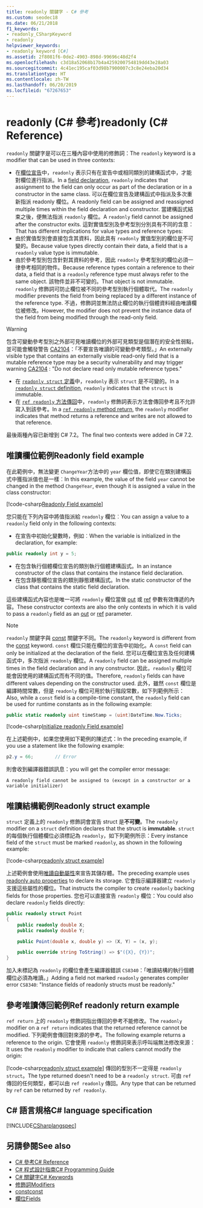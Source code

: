 ```yaml
---
title: readonly 關鍵字 - C# 參考
ms.custom: seodec18
ms.date: 06/21/2018
f1_keywords:
- readonly_CSharpKeyword
- readonly
helpviewer_keywords:
- readonly keyword [C#]
ms.assetid: 2f8081f6-0de2-4903-898d-99696c48d2f4
ms.openlocfilehash: c3d18a52068b17b4a4259200754819dd43e28a03
ms.sourcegitcommit: 4c41ec195caf03d98b7900007c3c8e24eba20d34
ms.translationtype: HT
ms.contentlocale: zh-TW
ms.lasthandoff: 06/20/2019
ms.locfileid: "67267653"
---
```

# <a name="readonly-c-reference"></a><span data-ttu-id="e54b8-102">readonly (C# 參考)</span><span class="sxs-lookup"><span data-stu-id="e54b8-102">readonly (C# Reference)</span></span>

<span data-ttu-id="e54b8-103">`readonly` 關鍵字是可以在三種內容中使用的修飾詞：</span><span class="sxs-lookup"><span data-stu-id="e54b8-103">The `readonly` keyword is a modifier that can be used in three contexts:</span></span>

- <span data-ttu-id="e54b8-104">在[欄位宣告](#readonly-field-example)中，`readonly` 表示只有在宣告中或相同類別的建構函式中，才能對欄位進行指派。</span><span class="sxs-lookup"><span data-stu-id="e54b8-104">In a [field declaration](#readonly-field-example), `readonly` indicates that assignment to the field can only occur as part of the declaration or in a constructor in the same class.</span></span> <span data-ttu-id="e54b8-105">可以在欄位宣告及建構函式中指派及多次重新指派 readonly 欄位。</span><span class="sxs-lookup"><span data-stu-id="e54b8-105">A readonly field can be assigned and reassigned multiple times within the field declaration and constructor.</span></span> <span data-ttu-id="e54b8-106">當建構函式結束之後，便無法指派 `readonly` 欄位。</span><span class="sxs-lookup"><span data-stu-id="e54b8-106">A `readonly` field cannot be assigned after the constructor exits.</span></span> <span data-ttu-id="e54b8-107">這對實值型別及參考型別分別具有不同的含意：</span><span class="sxs-lookup"><span data-stu-id="e54b8-107">That has different implications for value types and reference types:</span></span>
- <span data-ttu-id="e54b8-108">由於實值型別會直接包含其資料，因此具有 `readonly` 實值型別的欄位是不可變的。</span><span class="sxs-lookup"><span data-stu-id="e54b8-108">Because value types directly contain their data, a field that is a  `readonly` value type is immutable.</span></span> 
- <span data-ttu-id="e54b8-109">由於參考型別包含針對其資料的參考，因此 `readonly` 參考型別的欄位必須一律參考相同的物件。</span><span class="sxs-lookup"><span data-stu-id="e54b8-109">Because reference types contain a reference to their data, a field that is a `readonly` reference type must always refer to the same object.</span></span> <span data-ttu-id="e54b8-110">該物件並非不可變的。</span><span class="sxs-lookup"><span data-stu-id="e54b8-110">That object is not immutable.</span></span> <span data-ttu-id="e54b8-111">`readonly` 修飾詞可防止欄位被不同的參考型別執行個體取代。</span><span class="sxs-lookup"><span data-stu-id="e54b8-111">The `readonly` modifier prevents the field from being replaced by a different instance of the reference type.</span></span> <span data-ttu-id="e54b8-112">不過，修飾詞並無法防止欄位的執行個體資料經由唯讀欄位被修改。</span><span class="sxs-lookup"><span data-stu-id="e54b8-112">However, the modifier does not prevent the instance data of the field from being modified through the read-only field.</span></span>

> [!WARNING]
> <span data-ttu-id="e54b8-113">包含可變動參考型別之外部可見唯讀欄位的外部可見類型是個潛在的安全性弱點，並可能會觸發警告 [CA2104](/visualstudio/code-quality/ca2104-do-not-declare-read-only-mutable-reference-types)：「不要宣告唯讀的可變動參考類型。」</span><span class="sxs-lookup"><span data-stu-id="e54b8-113">An externally visible type that contains an externally visible read-only field that is a mutable reference type may be a security vulnerability and may trigger warning [CA2104](/visualstudio/code-quality/ca2104-do-not-declare-read-only-mutable-reference-types) : "Do not declare read only mutable reference types."</span></span>

- <span data-ttu-id="e54b8-114">在 [`readonly struct` 定義](#readonly-struct-example)中，`readonly` 表示 `struct` 是不可變的。</span><span class="sxs-lookup"><span data-stu-id="e54b8-114">In a [`readonly struct` definition](#readonly-struct-example), `readonly` indicates that the `struct` is immutable.</span></span>
- <span data-ttu-id="e54b8-115">在 [`ref readonly` 方法傳回](#ref-readonly-return-example)中，`readonly` 修飾詞表示方法會傳回參考且不允許寫入到該參考。</span><span class="sxs-lookup"><span data-stu-id="e54b8-115">In a [`ref readonly` method return](#ref-readonly-return-example), the `readonly` modifier indicates that method returns a reference and writes are not allowed to that reference.</span></span>

<span data-ttu-id="e54b8-116">最後兩種內容已新增到 C# 7.2。</span><span class="sxs-lookup"><span data-stu-id="e54b8-116">The final two contexts were added in C# 7.2.</span></span>

## <a name="readonly-field-example"></a><span data-ttu-id="e54b8-117">唯讀欄位範例</span><span class="sxs-lookup"><span data-stu-id="e54b8-117">Readonly field example</span></span>

<span data-ttu-id="e54b8-118">在此範例中，無法變更 `ChangeYear`方法中的 `year` 欄位值，即使它在類別建構函式中獲指派值也是一樣︰</span><span class="sxs-lookup"><span data-stu-id="e54b8-118">In this example, the value of the field `year` cannot be changed in the method `ChangeYear`, even though it is assigned a value in the class constructor:</span></span>

[!code-csharp[Readonly Field example](~/samples/snippets/csharp/keywords/ReadonlyKeywordExamples.cs#ReadonlyField)]

<span data-ttu-id="e54b8-119">您只能在下列內容中將值指派給 `readonly` 欄位︰</span><span class="sxs-lookup"><span data-stu-id="e54b8-119">You can assign a value to a `readonly` field only in the following contexts:</span></span>

- <span data-ttu-id="e54b8-120">在宣告中初始化變數時，例如︰</span><span class="sxs-lookup"><span data-stu-id="e54b8-120">When the variable is initialized in the declaration, for example:</span></span>

```csharp
public readonly int y = 5;
```

- <span data-ttu-id="e54b8-121">在包含執行個體欄位宣告的類別執行個體建構函式。</span><span class="sxs-lookup"><span data-stu-id="e54b8-121">In an instance constructor of the class that contains the instance field declaration.</span></span>
- <span data-ttu-id="e54b8-122">在包含靜態欄位宣告的類別靜態建構函式。</span><span class="sxs-lookup"><span data-stu-id="e54b8-122">In the static constructor of the class that contains the static field declaration.</span></span>

<span data-ttu-id="e54b8-123">這些建構函式內容也是唯一可將 `readonly` 欄位當做 [out](out-parameter-modifier.md) 或 [ref](ref.md) 參數有效傳遞的內容。</span><span class="sxs-lookup"><span data-stu-id="e54b8-123">These constructor contexts are also the only contexts in which it is valid to pass a `readonly` field as an [out](out-parameter-modifier.md) or [ref](ref.md) parameter.</span></span>

> [!NOTE]
> <span data-ttu-id="e54b8-124">`readonly` 關鍵字與 [const](const.md) 關鍵字不同。</span><span class="sxs-lookup"><span data-stu-id="e54b8-124">The `readonly` keyword is different from the [const](const.md) keyword.</span></span> <span data-ttu-id="e54b8-125">`const` 欄位只能在欄位的宣告中初始化。</span><span class="sxs-lookup"><span data-stu-id="e54b8-125">A `const` field can only be initialized at the declaration of the field.</span></span> <span data-ttu-id="e54b8-126">您可以在欄位宣告及任何建構函式中，多次指派 `readonly` 欄位。</span><span class="sxs-lookup"><span data-stu-id="e54b8-126">A `readonly` field can be assigned multiple times in the field declaration and in any constructor.</span></span> <span data-ttu-id="e54b8-127">因此，`readonly` 欄位可能會因使用的建構函式而有不同的值。</span><span class="sxs-lookup"><span data-stu-id="e54b8-127">Therefore, `readonly` fields can have different values depending on the constructor used.</span></span> <span data-ttu-id="e54b8-128">此外，雖然 `const` 欄位是編譯時間常數，但是 `readonly` 欄位可用於執行階段常數，如下列範例所示：</span><span class="sxs-lookup"><span data-stu-id="e54b8-128">Also, while a `const` field is a compile-time constant, the `readonly` field can be used for runtime constants as in the following example:</span></span>
>
> ```csharp
> public static readonly uint timeStamp = (uint)DateTime.Now.Ticks;
> ```

[!code-csharp[Initialize readonly Field example](~/samples/snippets/csharp/keywords/ReadonlyKeywordExamples.cs#InitReadonlyField)]

<span data-ttu-id="e54b8-129">在上述範例中，如果您使用如下範例的陳述式：</span><span class="sxs-lookup"><span data-stu-id="e54b8-129">In the preceding example, if you use a statement like the following example:</span></span>

```csharp
p2.y = 66;        // Error
```

<span data-ttu-id="e54b8-130">則會收到編譯器錯誤訊息：</span><span class="sxs-lookup"><span data-stu-id="e54b8-130">you will get the compiler error message:</span></span>

`A readonly field cannot be assigned to (except in a constructor or a variable initializer)`

## <a name="readonly-struct-example"></a><span data-ttu-id="e54b8-131">唯讀結構範例</span><span class="sxs-lookup"><span data-stu-id="e54b8-131">Readonly struct example</span></span>

<span data-ttu-id="e54b8-132">`struct` 定義上的 `readonly` 修飾詞會宣告 struct 是**不可變**。</span><span class="sxs-lookup"><span data-stu-id="e54b8-132">The `readonly` modifier on a `struct` definition declares that the struct is **immutable**.</span></span> <span data-ttu-id="e54b8-133">`struct` 的每個執行個體欄位必須標記為 `readonly`，如下列範例所示：</span><span class="sxs-lookup"><span data-stu-id="e54b8-133">Every instance field of the `struct` must be marked `readonly`, as shown in the following example:</span></span>

[!code-csharp[readonly struct example](~/samples/snippets/csharp/keywords/ReadonlyKeywordExamples.cs#ReadonlyStruct)]

<span data-ttu-id="e54b8-134">上述範例會使用[唯讀自動屬性](../../properties.md#read-only)來宣告其儲存體。</span><span class="sxs-lookup"><span data-stu-id="e54b8-134">The preceding example uses [readonly auto properties](../../properties.md#read-only) to declare its storage.</span></span> <span data-ttu-id="e54b8-135">它會指示編譯器建立 `readonly` 支援這些屬性的欄位。</span><span class="sxs-lookup"><span data-stu-id="e54b8-135">That instructs the compiler to create `readonly` backing fields for those properties.</span></span> <span data-ttu-id="e54b8-136">您也可以直接宣告 `readonly` 欄位：</span><span class="sxs-lookup"><span data-stu-id="e54b8-136">You could also declare `readonly` fields directly:</span></span>

```csharp
public readonly struct Point
{
    public readonly double X;
    public readonly double Y;

    public Point(double x, double y) => (X, Y) = (x, y);

    public override string ToString() => $"({X}, {Y})";
}
```

<span data-ttu-id="e54b8-137">加入未標記為 `readonly` 的欄位會產生編譯器錯誤 `CS8340`：「唯讀結構的執行個體欄位必須為唯讀。」</span><span class="sxs-lookup"><span data-stu-id="e54b8-137">Adding a field not marked `readonly` generates compiler error `CS8340`: "Instance fields of readonly structs must be readonly."</span></span>

## <a name="ref-readonly-return-example"></a><span data-ttu-id="e54b8-138">參考唯讀傳回範例</span><span class="sxs-lookup"><span data-stu-id="e54b8-138">Ref readonly return example</span></span>

<span data-ttu-id="e54b8-139">`ref return` 上的 `readonly` 修飾詞指出傳回的參考不能修改。</span><span class="sxs-lookup"><span data-stu-id="e54b8-139">The `readonly` modifier on a `ref return` indicates that the returned reference cannot be modified.</span></span> <span data-ttu-id="e54b8-140">下列範例會傳回對來源的參考。</span><span class="sxs-lookup"><span data-stu-id="e54b8-140">The following example returns a reference to the origin.</span></span> <span data-ttu-id="e54b8-141">它會使用 `readonly` 修飾詞來表示呼叫端無法修改來源：</span><span class="sxs-lookup"><span data-stu-id="e54b8-141">It uses the `readonly` modifier to indicate that callers cannot modify the origin:</span></span>

[!code-csharp[readonly struct example](~/samples/snippets/csharp/keywords/ReadonlyKeywordExamples.cs#ReadonlyReturn)]
<span data-ttu-id="e54b8-142">傳回的型別不一定得是 `readonly struct`。</span><span class="sxs-lookup"><span data-stu-id="e54b8-142">The type returned doesn't need to be a `readonly struct`.</span></span> <span data-ttu-id="e54b8-143">可由 `ref` 傳回的任何類型，都可以由 `ref readonly` 傳回。</span><span class="sxs-lookup"><span data-stu-id="e54b8-143">Any type that can be returned by `ref` can be returned by `ref readonly`.</span></span>

## <a name="c-language-specification"></a><span data-ttu-id="e54b8-144">C# 語言規格</span><span class="sxs-lookup"><span data-stu-id="e54b8-144">C# language specification</span></span>

[!INCLUDE[CSharplangspec](~/includes/csharplangspec-md.md)]

## <a name="see-also"></a><span data-ttu-id="e54b8-145">另請參閱</span><span class="sxs-lookup"><span data-stu-id="e54b8-145">See also</span></span>

- [<span data-ttu-id="e54b8-146">C# 參考</span><span class="sxs-lookup"><span data-stu-id="e54b8-146">C# Reference</span></span>](../index.md)
- [<span data-ttu-id="e54b8-147">C# 程式設計指南</span><span class="sxs-lookup"><span data-stu-id="e54b8-147">C# Programming Guide</span></span>](../../programming-guide/index.md)
- [<span data-ttu-id="e54b8-148">C# 關鍵字</span><span class="sxs-lookup"><span data-stu-id="e54b8-148">C# Keywords</span></span>](index.md)
- [<span data-ttu-id="e54b8-149">修飾詞</span><span class="sxs-lookup"><span data-stu-id="e54b8-149">Modifiers</span></span>](modifiers.md)
- [<span data-ttu-id="e54b8-150">const</span><span class="sxs-lookup"><span data-stu-id="e54b8-150">const</span></span>](const.md)
- [<span data-ttu-id="e54b8-151">欄位</span><span class="sxs-lookup"><span data-stu-id="e54b8-151">Fields</span></span>](../../programming-guide/classes-and-structs/fields.md)

